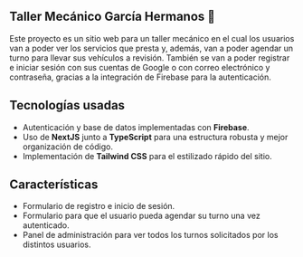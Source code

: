 ## Taller Mecánico García Hermanos 🔧
Este proyecto es un sitio web para un taller mecánico en el cual los usuarios van a poder ver los servicios que presta y, además, van a poder agendar un turno para llevar sus vehículos a revisión. También se van a poder registrar e iniciar sesión con sus cuentas de Google o con correo electrónico y contraseña, gracias a la integración de Firebase para la autenticación.

## Tecnologías usadas
- Autenticación y base de datos implementadas con **Firebase**.
- Uso de **NextJS** junto a **TypeScript** para una estructura robusta y mejor organización de código.
- Implementación de **Tailwind CSS** para el estilizado rápido del sitio.

## Características
- Formulario de registro e inicio de sesión.
- Formulario para que el usuario pueda agendar su turno una vez autenticado.
- Panel de administración para ver todos los turnos solicitados por los distintos usuarios.